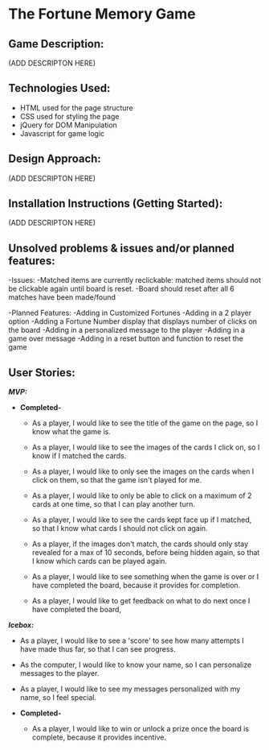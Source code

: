 
# The Fortune Memory Game

  ## Game Description:

  (ADD DESCRIPTON HERE)

  ## Technologies Used:

  - HTML used for the page structure
  - CSS used for styling the page
  - jQuery for DOM Manipulation
  - Javascript for game logic

  ## Design Approach:

  (ADD DESCRIPTON HERE)

  ## Installation Instructions (Getting Started):

  (ADD DESCRIPTON HERE)

  ## Unsolved problems & issues and/or planned features:

  -Issues:
    -Matched items are currently reclickable: matched items should not be clickable again until board is reset.
    -Board should reset after all 6 matches have been made/found

  -Planned Features:
    -Adding in Customized Fortunes
    -Adding in a 2 player option
    -Adding a Fortune Number display that displays number of clicks on the board
    -Adding in a personalized message to the player
    -Adding in a game over message
    -Adding in a reset button and function to reset the game

## User Stories:

  ***MVP:***

  - **Completed-**

    - As a player, I would like to see the title of the game on the page, so I know what the game is.

    - As a player, I would like to see the images of the cards I click on, so I know if I matched the cards.

    - As a player, I would like to only see the images on the cards when I click on them, so that the game isn't played for me.

    - As a player, I would like to only be able to click on a maximum of 2 cards at one time, so that I can play another turn.

    - As a player, I would like to see the cards kept face up if I matched, so that I know what cards I should not click on again.


    - As a player, if the images don't match, the cards should only stay revealed for a max of 10 seconds, before being hidden again, so that I know which cards can be played again.

    - As a player, I would like to see something when the game is over or I have completed the board, because it provides for completion.

    - As a player, I would like to get feedback on what to do next once I have completed the board,


***Icebox:***

  - As a player, I would like to see a 'score' to see how many attempts I have made thus far, so that I can see progress.

  - As the computer, I would like to know your name, so I can personalize messages to the player.

  - As a player, I would like to see my messages personalized with my name, so I feel special.


  - **Completed-**

    - As a player, I would like to win or unlock a prize once the board is complete, because it provides incentive.



